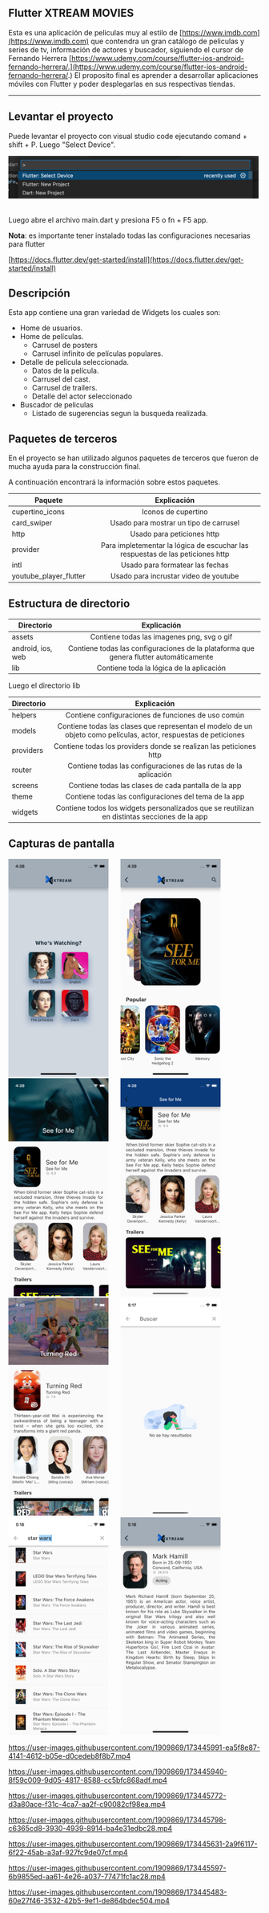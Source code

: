 ## Flutter XTREAM MOVIES

Esta es una aplicación de peliculas muy al estilo de [https://www.imdb.com](https://www.imdb.com) que contendra un gran catálogo de peliculas y series de tv, información de actores y buscador, siguiendo el cursor de Fernando Herrera [https://www.udemy.com/course/flutter-ios-android-fernando-herrera/.](https://www.udemy.com/course/flutter-ios-android-fernando-herrera/.) El proposito final es aprender a desarrollar aplicaciones móviles con Flutter y poder desplegarlas en sus respectivas tiendas. 

---

## Levantar el proyecto

Puede levantar el proyecto con visual studio code ejecutando comand + shift + P. Luego "Select Device".

<img src="https://github.com/eivanphils/flutter-app-counter/blob/master/assets/select_device.png" width="500">     

Luego abre el archivo main.dart y presiona F5 o fn + F5 app. 


**Nota**: es importante tener instalado todas las configuraciones necesarias para flutter

[https://docs.flutter.dev/get-started/install](https://docs.flutter.dev/get-started/install)

## Descripción

Esta app contiene una gran variedad de Widgets los cuales son:
- Home de usuarios.
- Home de películas.
  - Carrusel de posters
  - Carrusel infinito de películas populares. 
- Detalle de película seleccionada.
  - Datos de la película.
  - Carrusel del cast.
  - Carrusel de trailers.
  - Detalle del actor seleccionado
- Buscador de peliculas
  - Listado de sugerencias segun la busqueda realizada.

## Paquetes de terceros

En el proyecto se han utilizado algunos paquetes de terceros que fueron de mucha ayuda para la construcción final.

A continuación encontrará la información sobre estos paquetes.

| Paquete    | Explicación |
| ------------- |:-------------:|
| cupertino_icons  | Iconos de cupertino |
| card_swiper | Usado para mostrar un tipo de carrusel |
| http     | Usado para peticiones http |
| provider     | Para impletementar la lógica de escuchar las respuestas de las peticiones http |
| intl     | Usado para formatear las fechas |
| youtube_player_flutter | Usado para incrustar video de youtube |

## Estructura de directorio

| Directorio    | Explicación |
| ------------- |:-------------:|
| assets  | Contiene todas las imagenes png, svg o gif |
| android, ios, web | Contiene todas las configuraciones de la plataforma que genera flutter automáticamente |
| lib     | Contiene toda la lógica de la aplicación |

Luego el directorio lib

| Directorio    | Explicación |
| ------------- |:-------------:|
| helpers   | Contiene configuraciones de funciones de uso común |
| models    | Contiene todas las clases que representan el modelo de un objeto como películas, actor, respuestas de peticiones |
| providers | Contiene todas los providers donde se realizan las peticiones http |
| router    | Contiene todas las configuraciones de las rutas de la aplicación |
| screens   | Contiene todas las clases de cada pantalla de la app |
| theme     | Contiene todas las configuraciones del tema de la app |
| widgets   | Contiene todos los  widgets personalizados que se reutilizan en distintas secciones de la app |


## Capturas de pantalla

<img src="https://github.com/eivanphils/flutter-xtream-movies/blob/master/assets/screenshoots/1.png" width="200">     
<img src="https://github.com/eivanphils/flutter-xtream-movies/blob/master/assets/screenshoots/2.png" width="200">     
<img src="https://github.com/eivanphils/flutter-xtream-movies/blob/master/assets/screenshoots/3.png" width="200">     
<img src="https://github.com/eivanphils/flutter-xtream-movies/blob/master/assets/screenshoots/4.png" width="200">     
<img src="https://github.com/eivanphils/flutter-xtream-movies/blob/master/assets/screenshoots/5.png" width="200">     
<img src="https://github.com/eivanphils/flutter-xtream-movies/blob/master/assets/screenshoots/6.png" width="200">     
<img src="https://github.com/eivanphils/flutter-xtream-movies/blob/master/assets/screenshoots/7.png" width="200">     
<img src="https://github.com/eivanphils/flutter-xtream-movies/blob/master/assets/screenshoots/8.png" width="200">     

https://user-images.githubusercontent.com/1909869/173445991-ea5f8e87-4141-4612-b05e-d0cedeb8f8b7.mp4



https://user-images.githubusercontent.com/1909869/173445940-8f59c009-9d05-4817-8588-cc5bfc868adf.mp4



https://user-images.githubusercontent.com/1909869/173445772-d3a80ace-f31c-4ca7-aa2f-c90082cf98ea.mp4



https://user-images.githubusercontent.com/1909869/173445798-c6365cd8-3930-4939-8914-ba4e31edbc28.mp4



https://user-images.githubusercontent.com/1909869/173445631-2a9f6117-6f22-45ab-a3af-927fc9de07cf.mp4



https://user-images.githubusercontent.com/1909869/173445597-6b9855ed-aa61-4e26-a037-77471fc1ac28.mp4



https://user-images.githubusercontent.com/1909869/173445483-60e27f46-3532-42b5-9ef1-de864bdec504.mp4


